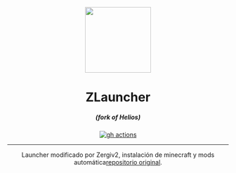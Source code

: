 <p align="center"><img src="https://iili.io/JiHNfov.png" width="150px" height="150px" ></p>

<h1 align="center">ZLauncher</h1>

<em><h5 align="center">(fork of Helios)</h5></em>

[<p align="center"><img src="https://iili.io/JiHNfov.png" alt="gh actions">](https://github.com/Zergiv/ZLauncher/actions)

---

<p align="center"> Launcher modificado por Zergiv2, instalación de minecraft y mods automática<a href="https://github.com/dscalzi/HeliosLauncher">repositorio original</a>.</p>
